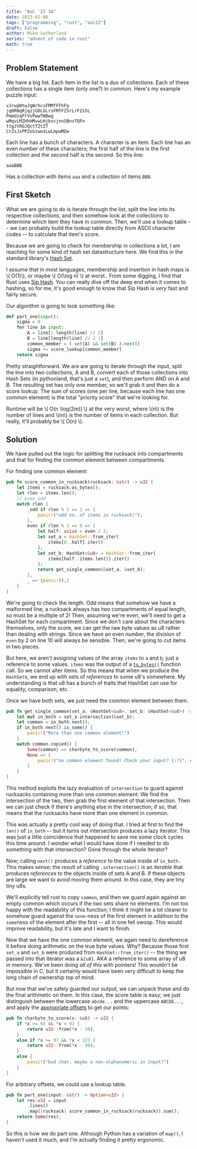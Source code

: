 ```yaml
---
title: "AoC '23 3A"
date: 2023-02-06
tags: ["programming", "rust", "aoc22"]
draft: False
author: Mike Sutherland
series: "advent of code in rust"
math: true
---
```


## Problem Statement

We have a big list. Each item in the list is a duo of collections. Each of these collections has a single item (only one?) in common. Here's my example puzzle input:

<!--more-->

```plaintext
vJrwpWtwJgWrhcsFMMfFFhFp
jqHRNqRjqzjGDLGLrsFMfFZSrLrFZsSL
PmmdzqPrVvPwwTWBwg
wMqvLMZHhHMvwLHjbvcjnnSBnvTQFn
ttgJtRGJQctTZtZT
CrZsJsPPZsGzwwsLwLmpwMDw
```

Each line has a bunch of characters. A character is an item. Each line has an even number of these characters; the first half of the line is the first collection and the second half is the second. So this line:

```plaintext
aaaBBB
```

Has a collection with items `aaa` and a collection of items `BBB`.

## First Sketch

What we are going to do is iterate through the list, split the line into its respective collections, and then somehow look at the collections to determine which item they have in common. Then, we'll use a lookup table -- we can probably build the lookup table directly from ASCII character codes -- to calculate that item's score.

Because we are going to check for membership in collections a lot, I am reaching for some kind of hash set datastructure here. We find this in the standard library's [Hash Set](https://doc.rust-lang.org/std/collections/hash_set/struct.HashSet.html).

I assume that in most languages, membership and insertion in hash maps is \\( O(1)\\), or maybe \\( O(\log n) \\) at worst.. From some digging, I find that Rust uses [Sip Hash](https://en.wikipedia.org/wiki/SipHash). You can really dive off the deep end when it comes to hashing, so for me, it's good enough to know that Sip Hash is _very_ fast and fairly secure.

Our algorithm is going to look something like:

```python
def part_one(input):
    sigma = 0
    for line in input:
        A = line[: length(line) // 2]
        B = line[length(line) // 2 :]
        common_member = ( set(A) && set(B) ).next()
        sigma += score_lookup[common_member]
    return sigma
```

Pretty straightforward. We are are going to iterate through the input, split the line into two collections, A and B, convert each of those collections into Hash Sets (in pythonland, that's just a `set`), and then perform AND on A and B. The resulting set has only one member, so we'll grab it and then do a score lookup. The sum of scores (one per line, because each line has one common element) is the total "priority score" that we're looking for.

Runtime will be \\( O(n \log(2m)) \\) at the very worst, where \\(n\\) is the number of lines and \\(m\\) is the number of items in each collection. But really, it'll probably be \\( O(n) \\).

## Solution

We have pulled out the logic for splitting the rucksack into compartments and that for finding the common element between compartments.

For finding one common element:

```rust
pub fn score_common_in_rucksack(rucksack: &str) -> u32 {
    let items = rucksack.as_bytes();
    let rlen = items.len();
    // even odd
    match rlen {
        _odd if rlen % 2 == 1 => {
            panic!("odd no. of items in rucksack!");
        },
        even if rlen % 2 == 0 => {
            let half: usize = even / 2;
            let set_a = HashSet::from_iter(
                items[0..half].iter()
            );
            let set_b: HashSet<&u8> = HashSet::from_iter(
                items[half..items.len()].iter()
            );
            return get_single_common(&set_a, &set_b);
        },
        _ => {panic!();}
    }
}
```

We're going to check the length. Odd means that somehow we have a malformed line; a rucksack always has two compartments of equal length, so must be a multiple of 2! Then, assuming we're even, we'll need to get a HashSet for each compartment. Since we don't care about the characters themselves, only the score, we can get the raw byte values as u8 rather than dealing with strings. Since we have an even number, the division of `even` by 2 on line 10 will always be sensible. Then, we're going to cut items in two pieces.

But here, we aren't assigning values of the array `items` to `a` and `b`; just a reference to some values. `items` was the output of a [`to_bytes()`](https://doc.rust-lang.org/std/primitive.str.html#method.as_bytes) function call. So we cannot alter items. So this means that when we produce the `HashSet`s, we end up with sets of _references_ to some u8's somewhere. My understanding is that u8 has a bunch of traits that HashSet can use for equality, comparison, etc.

Once we have both sets, we just need the common element between them.

```rust
pub fn get_single_common(set_a: &HashSet<&u8>, set_b: &HashSet<&u8>) -> u32 {
    let mut in_both = set_a.intersection(&set_b);
    let common = in_both.next();
    if in_both.next().is_some() {
        panic!("More than one common element!")
    }
    match common.copied() {
        Some(common) => charbyte_to_score(common),
        None => {
            panic!("no common element found! Check your input? {:?}", common)
        }
    }
}
```

This method exploits the lazy evaluation of `intersection` to guard against rucksacks containing more than one common element. We find the intersection of the two, then grab the first element of that intersection. Then we can just check if there's anything else in the intersection; if so, that means that the rucksacks have more than one element in common.

This was actually a pretty cool way of doing that. I tried at first to find the `len()` of `in_both` -- but it turns out intersection produces a lazy iterator. This was just a little coincidence that happened to save me some clock cycles this time around. I wonder what I would have done if I needed to do something with that intersection? Gone through the whole iterator?

Now; calling `next()` produces a _reference_ to the value inside of `in_both.` This makes sense; the result of calling `.intersection()` is an _iterable_ that produces _references_ to the objects inside of sets A and B. If these objects are large we want to avoid moving them around. In this case, they are tiny tiny u8s.

We'll explicitly tell rust to copy `common`, and then we guard again against an empty common which occurs if the two sets share no elements. I'm not too happy with the readability of this function; I think it might be a lot clearer to somehow guard against the `none`-ness of the first element in addition to the `some`ness of the element after the first -- all in one fell swoop. This would improve readability, but it's late and I want to finish.

Now that we have the one common element, we again need to dereference it before doing arithmetic on the true byte values. Why? Because those first `set_a` and `set_b` were produced from `HashSet::from_iter()` -- the thing we passed into that iterator was a `&[u8]`. AKA a reference to some array of u8 in memory. We've been doing _all of this_ with pointers! This wouldn't be impossible in C, but it certainly would have been very difficult to keep the long chain of ownership top of mind.

But now that we've safely guarded our output, we can unpack these and do the final arithmetic on them. In this case, the score table is easy; we just distinguish between the lowercase `abcde...` and the uppercase `ABCDE...`, and apply the [appropriate offsets](https://en.wikipedia.org/wiki/ASCII#Control_code_chart) to get our points:

```rust
pub fn charbyte_to_score(x: &u8) -> u32 {
    if *x >= 65 && *x < 91 {
        return u32::from(*x - 38);
    }
    else if *x >= 97 && *x < 123 {
        return u32::from(*x - 96);
    }
    else {
        panic!("bad char. maybe a non-alphanumeric in input?")
    }
}
```

For arbitrary offsets, we could use a lookup table.

```rust
pub fn part_one(input: &str) -> Option<u32> {
    let res:u32 = input
        .lines()
        .map(|rucksack| score_common_in_rucksack(rucksack)).sum();
    return Some(res);
}
```

So this is how we do part one. Although Python has a variation of `map()`, I haven't used it much, and I'm actually finding it pretty ergonomic.
